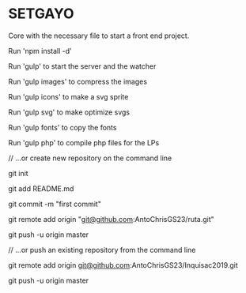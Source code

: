 # SETGAYO

Core with the necessary file to start a front end project.

Run 'npm install -d'

Run 'gulp' to start the server and the watcher

Run 'gulp images' to compress the images

Run 'gulp icons' to make a svg sprite

Run 'gulp svg' to make optimize svgs

Run 'gulp fonts' to copy the fonts

Run 'gulp php' to compile php files for the LPs

// ...or create new repository on the command line

git init

git add README.md

git commit -m "first commit"

git remote add origin "git@github.com:AntoChrisGS23/ruta.git"

git push -u origin master

// ...or push an existing repository from the command line

git remote add origin git@github.com:AntoChrisGS23/Inquisac2019.git

git push -u origin master